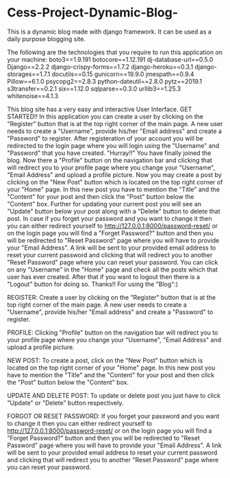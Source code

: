 # Cess-Project-Dynamic-Blog-
This is a dynamic blog made with django framework. It can be used as a daily purpose blogging site. 

The following are the technologies that you require  to run this application on your machine:
boto3==1.9.191
botocore==1.12.191
dj-database-url==0.5.0
Django==2.2.2
django-crispy-forms==1.7.2
django-heroku==0.3.1
django-storages==1.7.1
docutils==0.15
gunicorn==19.9.0
jmespath==0.9.4
Pillow==6.1.0
psycopg2==2.8.3
python-dateutil==2.8.0
pytz==2019.1
s3transfer==0.2.1
six==1.12.0
sqlparse==0.3.0
urllib3==1.25.3
whitenoise==4.1.3

This blog site has a very easy and interactive User Interface.
GET STARTED!!
In this application you can create a user by clicking on the "Register" button that is at the top right corner of the main page. A new user needs to create a "Username", provide his/her "Email address" and create a "Password" to register. After registeration of your account you will be redirected to the login page where you will login using the "Username" and "Password" that you have created. "Hurray!!" You have finally joined the blog. Now there a "Profile" button on the navigation bar and clicking that will redirect you to your profile page where you change your "Username", "Email Address" and upload a profile picture. Now you may create a post by clicking on the "New Post" button which is located on the top right corner of your "Home" page. In this new post you have to mention the "Title" and the "Content" for your post and then click the "Post" button below the "Content" box. Further for updating your current post you will see an "Update" button below your post along with a "Delete" button to delete that post. In case if you forget your password and you want to change it then you can either redirect yourself to http://127.0.0.1:8000/password-reset/ or on the login page you will find a "Forget Password?" button and then you will be redirected to "Reset Password" page where you will have to provide your "Email Address". A link will be sent to your provided email address to reset your current password  and clicking that will redirect you to another "Reset Password" page where you can reset your password. You can click on any "Username" in the "Home" page and check all the posts which that user has ever created. After that if you want to logout then there is a "Logout" button for doing so.
Thanks!! For using the "Blog":)

REGISTER: 
Create a user by clicking on the "Register" button that is at the top right corner of the main page. A new user needs to create a "Username", provide his/her "Email address" and create a "Password" to register.


PROFILE:
Clicking "Profile" button on the navigation bar will redirect you to your profile page where you change your "Username", "Email Address" and upload a profile picture.

NEW POST:
To create a post, click on the "New Post" button which is located on the top right corner of your "Home" page. In this new post you have to mention the "Title" and the "Content" for your post and then click the "Post" button below the "Content" box.

UPDATE AND DELETE POST:
To update or delete post you just have to click "Update" or "Delete" button respectively.

FORGOT OR RESET PASSWORD:
If you forget your password and you want to change it then you can either redirect yourself to http://127.0.0.1:8000/password-reset/ or on the login page you will find a "Forget Password?" button and then you will be redirected to "Reset Password" page where you will have to provide your "Email Address". A link will be sent to your provided email address to reset your current password  and clicking that will redirect you to another "Reset Password" page where you can reset your password.
